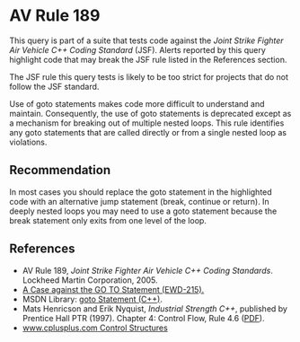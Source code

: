 # AV Rule 189
This query is part of a suite that tests code against the *Joint Strike Fighter Air Vehicle C++ Coding Standard* (JSF). Alerts reported by this query highlight code that may break the JSF rule listed in the References section.

The JSF rule this query tests is likely to be too strict for projects that do not follow the JSF standard.

Use of goto statements makes code more difficult to understand and maintain. Consequently, the use of goto statements is deprecated except as a mechanism for breaking out of multiple nested loops. This rule identifies any goto statements that are called directly or from a single nested loop as violations.


## Recommendation
In most cases you should replace the goto statement in the highlighted code with an alternative jump statement (break, continue or return). In deeply nested loops you may need to use a goto statement because the break statement only exits from one level of the loop.


## References
* AV Rule 189, *Joint Strike Fighter Air Vehicle C++ Coding Standards*. Lockheed Martin Corporation, 2005.
* [A Case against the GO TO Statement (EWD-215).](http://www.cs.utexas.edu/users/EWD/transcriptions/EWD02xx/EWD215.html)
* MSDN Library: [goto Statement (C++)](https://docs.microsoft.com/en-us/cpp/cpp/goto-statement-cpp).
* Mats Henricson and Erik Nyquist, *Industrial Strength C++*, published by Prentice Hall PTR (1997). Chapter 4: Control Flow, Rule 4.6 ([PDF](https://web.archive.org/web/20190919025638/https://mongers.org/industrial-c++/)).
* [www.cplusplus.com Control Structures](http://www.cplusplus.com/doc/tutorial/control/)
